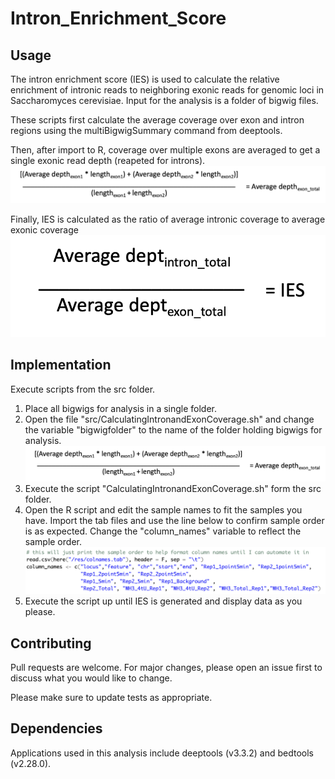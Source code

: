 # Intron_Enrichment_Score

## Usage 
The intron enrichment score (IES) is used to calculate the relative enrichment of intronic reads to neighboring exonic reads for genomic loci in Saccharomyces cerevisiae. 
Input for the analysis is a folder of bigwig files. 

These scripts first calculate the average coverage over exon and intron regions using the multiBigwigSummary command from deeptools. 

Then, after import to R, coverage over multiple exons are averaged to get a single exonic read depth (reapeted for introns).
![Calculation of Exonic Coverage](READMEimgs/CalculatingExonicCoverage.png)

Finally, IES is calculated as the ratio of average intronic coverage to average exonic coverage 
![Calculation of Exonic Coverage](READMEimgs/CalculatingIES.png)


## Implementation 
Execute scripts from the src folder. 

1. Place all bigwigs for analysis in a single folder.
2. Open the file "src/CalculatingIntronandExonCoverage.sh" and change the variable "bigwigfolder" to the name of the folder holding bigwigs for analysis.
![bigwigfolder Variable](READMEimgs/CalculatingExonicCoverage.png)
3. Execute the script "CalculatingIntronandExonCoverage.sh" form the src folder.
4. Open the R script and edit the sample names to fit the samples you have. Import the tab files and use the line below to confirm sample order is as expected. Change the "column_names" variable to reflect the sample order. 
![Changing Exon/Intron Score Column Names](READMEimgs/ChangeExonScoreSampleNames.png)
5. Execute the script up until IES is generated and display data as you please. 


## Contributing
Pull requests are welcome. For major changes, please open an issue first to discuss what you would like to change.

Please make sure to update tests as appropriate.


## Dependencies
Applications used in this analysis include deeptools (v3.3.2) and bedtools (v2.28.0). 
